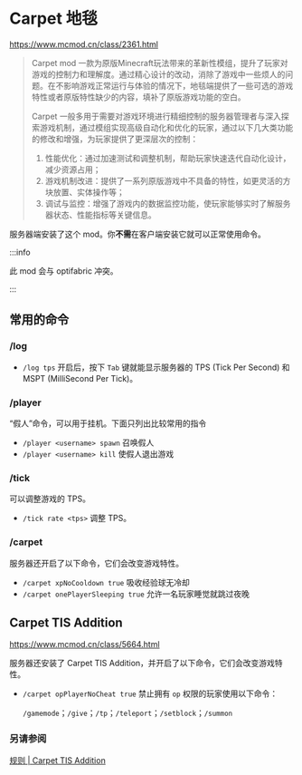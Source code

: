 # Carpet 地毯
https://www.mcmod.cn/class/2361.html

> Carpet mod 一款为原版Minecraft玩法带来的革新性模组，提升了玩家对游戏的控制力和理解度。通过精心设计的改动，消除了游戏中一些烦人的问题。在不影响游戏正常运行与体验的情况下，地毯端提供了一些可选的游戏特性或者原版特性缺少的内容，填补了原版游戏功能的空白。
>
> Carpet 一般多用于需要对游戏环境进行精细控制的服务器管理者与深入探索游戏机制，通过模组实现高级自动化和优化的玩家，通过以下几大类功能的修改和增强，为玩家提供了更深层次的控制：
>
> 1. 性能优化：通过加速测试和调整机制，帮助玩家快速迭代自动化设计，减少资源占用；
> 2. 游戏机制改进：提供了一系列原版游戏中不具备的特性，如更灵活的方块放置、实体操作等；
> 3. 调试与监控：增强了游戏内的数据监控功能，使玩家能够实时了解服务器状态、性能指标等关键信息。

服务器端安装了这个 mod。你**不需**在客户端安装它就可以正常使用命令。

:::info

此 mod 会与 optifabric 冲突。

:::

## 常用的命令

### /log

- `/log tps` 开启后，按下 `Tab` 键就能显示服务器的 TPS (Tick Per Second) 和 MSPT (MilliSecond Per Tick)。

### /player

“假人”命令，可以用于挂机。下面只列出比较常用的指令

- `/player <username> spawn` 召唤假人
- `/player <username> kill` 使假人退出游戏

### /tick

可以调整游戏的 TPS。

- `/tick rate <tps>` 调整 TPS。

### /carpet

服务器还开启了以下命令，它们会改变游戏特性。

- `/carpet xpNoCooldown true` 吸收经验球无冷却
- `/carpet onePlayerSleeping true` 允许一名玩家睡觉就跳过夜晚

## Carpet TIS Addition

https://www.mcmod.cn/class/5664.html

服务器还安装了 Carpet TIS Addition，并开启了以下命令，它们会改变游戏特性。

- `/carpet opPlayerNoCheat true` 禁止拥有 `op` 权限的玩家使用以下命令：

  `/gamemode`；`/give`；`/tp`；`/teleport`；`/setblock`；`/summon`
### 另请参阅

[规则 | Carpet TIS Addition](https://carpet.tis.world/zh-Hans/docs/rules)
